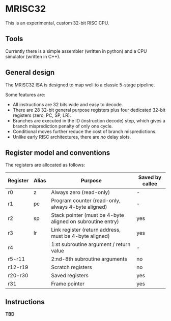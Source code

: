 # MRISC32

This is an experimental, custom 32-bit RISC CPU.

## Tools
Currently there is a simple assembler (written in python) and a CPU simulator (written in C++).

## General design

The MRISC32 ISA is designed to map well to a classic 5-stage pipeline.

Some features are:

* All instructions are 32 bits wide and easy to decode.
* There are 28 32-bit general purpose registers plus four dedicated 32-bit registers (zero, PC, SP, LR).
* Branches are executed in the ID (instruction decode) step, which gives a branch misprediction penalty of only one cycle.
* Conditional moves further reduce the cost of branch mispredictions.
* Unlike early RISC architectures, there are *no* delay slots.

## Register model and conventions

The registers are allocated as follows:

| Register  | Alias | Purpose | Saved by callee |
|---|---|---|---|
| r0  | z | Always zero (read-only) | - |
| r1  | pc | Program counter (read-only, always 4-byte aligned) | - |
| r2  | sp | Stack pointer (must be 4-byte aligned on subroutine entry) | yes |
| r3  | lr | Link register (return address, must be 4-byte aligned) | yes |
| r4  | | 1:st subroutine argument / return value | - |
| r5-r11  | | 2:nd-8th subroutine arguments | no |
| r12-r19  | | Scratch registers | no |
| r20-r30  | | Saved registers | yes |
| r31  | | Frame pointer | yes |

## Instructions

**TBD**

